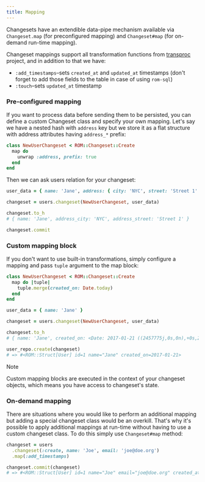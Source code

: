 ```yaml
---
title: Mapping
---
```


Changesets have an extendible data-pipe mechanism available via `Changeset.map` (for preconfigured mapping) and `Changeset#map` (for on-demand run-time mapping).

Changeset mappings support all transformation functions from [transproc](https://github.com/solnic/transproc) project, and in addition to that we have:

* `:add_timestamps`–sets `created_at` and `updated_at` timestamps (don't forget to add those fields to the table in case of using `rom-sql`)
* `:touch`–sets `updated_at` timestamp

### Pre-configured mapping

If you want to process data before sending them to be persisted, you can define a custom Changeset class and specify your own mapping. Let's say we have a nested hash with `address` key but we store it as a flat structure with address attributes having `address_*` prefix:

``` ruby
class NewUserChangeset < ROM::Changeset::Create
  map do
    unwrap :address, prefix: true
  end
end
```

Then we can ask users relation for your changeset:

``` ruby
user_data = { name: 'Jane', address: { city: 'NYC', street: 'Street 1' } }

changeset = users.changeset(NewUserChangeset, user_data)

changeset.to_h
# { name: 'Jane', address_city: 'NYC', address_street: 'Street 1' }

changeset.commit
```

### Custom mapping block

If you don't want to use built-in transformations, simply configure a mapping and pass `tuple` argument to the map block:

``` ruby
class NewUserChangeset < ROM::Changeset::Create
  map do |tuple|
    tuple.merge(created_on: Date.today)
  end
end

user_data = { name: 'Jane' }

changeset = users.changeset(NewUserChangeset, user_data)

changeset.to_h
# { name: 'Jane', created_on: <Date: 2017-01-21 ((2457775j,0s,0n),+0s,2299161j)> }

user_repo.create(changeset)
# => #<ROM::Struct[User] id=1 name="Jane" created_on=2017-01-21>
```

> [!NOTE]
> Custom mapping blocks are executed in the context of your changeset objects, which means you have access to changeset's state.

### On-demand mapping

There are situations where you would like to perform an additional mapping but adding a special changeset class would be an overkill. That's why it's possible to apply additional mappings at run-time without having to use a custom changeset class. To do this simply use `Changeset#map` method:

``` ruby
changeset = users
  .changeset(:create, name: 'Joe', email: 'joe@doe.org')
  .map(:add_timestamps)

changeset.commit(changeset)
# => #<ROM::Struct[User] id=1 name="Joe" email="joe@doe.org" created_at=2016-07-22 14:45:02 +0200 updated_at=2016-07-22 14:45:02 +0200>
```
